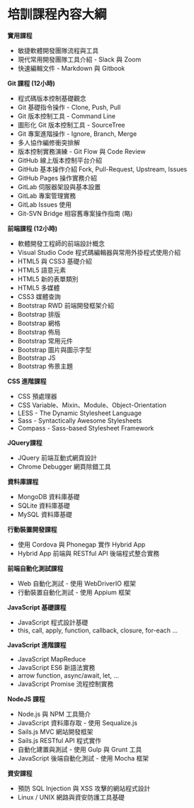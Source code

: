 # 培訓課程內容大綱

**實用課程**

* 敏捷軟體開發團隊流程與工具
* 現代常用開發團隊工具介紹 - Slack 與 Zoom
* 快速編輯文件 - Markdown 與 Gitbook

**Git 課程 (12小時)**

* 程式碼版本控制基礎觀念
* Git 基礎指令操作 - Clone, Push, Pull
* Git 版本控制工具 - Command Line
* 圖形化 Git 版本控制工具 - SourceTree
* Git 專案進階操作 - Ignore, Branch, Merge
* 多人協作編修衝突排解
* 版本控制實務演練 - Git Flow 與 Code Review
* GitHub 線上版本控制平台介紹
* GitHub 基本操作介紹 Fork, Pull-Request, Upstream, Issues
* GitHub Pages 操作實務介紹
* GitLab 伺服器架設與基本設置
* GitLab 專案管理實務
* GitLab Issues 使用
* Git-SVN Bridge 相容舊專案操作指南 (略)

**前端課程 (12小時)**

* 軟體開發工程師的前端設計概念
* Visual Studio Code 程式碼編輯器與常用外掛程式使用介紹
* HTML5 與 CSS3 基礎介紹
* HTML5 語意元素
* HTML5 新的表單類別
* HTML5 多媒體
* CSS3 媒體查詢
* Bootstrap RWD 前端開發框架介紹
* Bootstrap 排版
* Bootstrap 網格
* Bootstrap 佈局
* Bootstrap 常用元件
* Bootstrap 圖片與圖示字型
* Bootstrap JS
* Bootstrap 佈景主題

**CSS 進階課程**

* CSS 預處理器
* CSS Variable、Mixin、Module、Object-Orientation
* LESS - The Dynamic Stylesheet Language
* Sass - Syntactically Awesome Stylesheets
* Compass - Sass-based Stylesheet Framework

**JQuery課程**

* JQuery 前端互動式網頁設計
* Chrome Debugger 網頁除錯工具

**資料庫課程**

* MongoDB 資料庫基礎
* SQLite 資料庫基礎
* MySQL 資料庫基礎

**行動裝置開發課程**

* 使用 Cordova 與 Phonegap 實作 Hybrid App
* Hybrid App 前端與 RESTful API 後端程式整合實務

**前端自動化測試課程**

* Web 自動化測試 - 使用 WebDriverIO 框架
* 行動裝置自動化測試 - 使用 Appium 框架

**JavaScript 基礎課程**

* JavaScript 程式設計基礎
* this, call, apply, function, callback, closure, for-each …

**JavaScript 進階課程**

* JavaScript MapReduce
* JavaScript ES6 新語法實務
* arrow function, async/await, let, …
* JavaScript Promise 流程控制實務

**NodeJS 課程**

* Node.js 與 NPM 工具簡介
* JavaScript 資料庫存取 - 使用 Sequalize.js
* Sails.js MVC 網站開發框架
* Sails.js RESTful API 程式實作
* 自動化建置與測試 - 使用 Gulp 與 Grunt 工具
* JavaScript 後端自動化測試 - 使用 Mocha 框架

**資安課程**

* 預防 SQL Injection 與 XSS 攻擊的網站程式設計
* Linux / UNIX 網路與資安防護工具基礎
